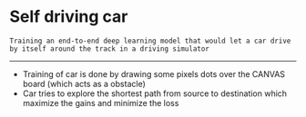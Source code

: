 # Self driving car

    Training an end-to-end deep learning model that would let a car drive by itself around the track in a driving simulator
<hr></hr>

<ul>
  <li> Training of car is done by drawing some pixels dots over the CANVAS board (which acts as a obstacle)</li>
  <li>Car tries to explore the shortest path from source to destination which maximize the gains and minimize the loss</li>
</ul>

